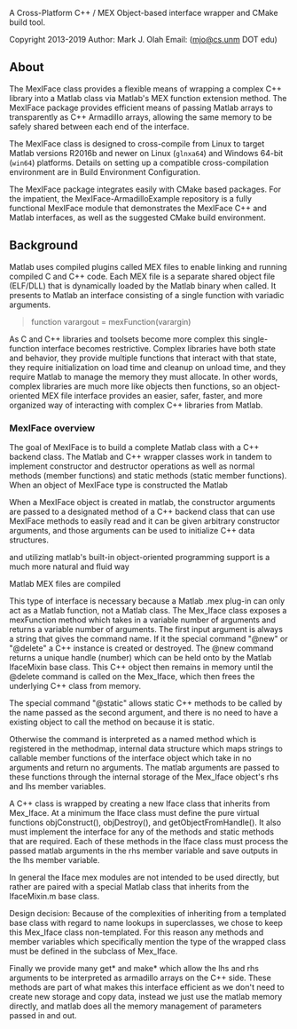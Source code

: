 
A Cross-Platform C++ / MEX Object-based interface wrapper and CMake build tool.

Copyright 2013-2019
Author: Mark J. Olah
Email: (mjo@cs.unm DOT edu)

## About

The MexIFace class provides a flexible means of wrapping a complex C++ library into a Matlab class via Matlab's MEX function
extension method.  The MexIFace package provides efficient means of passing Matlab arrays to transparently as C++ Armadillo arrays,
allowing the same memory to be safely shared between each end of the interface.

The MexIFace class is designed to cross-compile from Linux to target Matlab versions R2016b and newer on Linux (`glnxa64`) and Windows 64-bit (`win64`)
platforms.  Details on setting up a compatible cross-compilation environment are in Build Environment Configuration.

The MexIFace package integrates easily with CMake based packages.
For the impatient, the MexIFace-ArmadilloExample repository is a fully functional MexIFace module that demonstrates the MexIFace C++ and Matlab interfaces,
as well as the suggested CMake build environment.

## Background

Matlab uses compiled plugins called MEX files to enable linking and running compiled C and C++ code.
Each MEX file is a separate shared object file (ELF/DLL) that is dynamically loaded by the Matlab
binary when called.  It presents to Matlab an interface consisting of a single function with variadic arguments.

> function varargout = mexFunction(varargin)

As C and C++ libraries and toolsets become more complex this single-function interface becomes restrictive.
Complex libraries have both state and behavior, they provide multiple functions that interact with that state,
they require initialization on load time and cleanup on unload time, and they require Matlab to manage
the memory they must allocate.  In other words, complex libraries are much more like objects then functions, so an object-oriented
MEX file interface provides an easier, safer, faster, and more organized way of interacting with complex C++ libraries from Matlab.

### MexIFace overview

The goal of MexIFace is to build a complete Matlab class with a C++ backend class.  The Matlab and C++ wrapper classes work in tandem
to implement constructor and destructor operations as well as normal methods (member functions) and static methods (static member functions).
When an object of MexIFace type is constructed the Matlab


When a MexIFace object is created in matlab,
the constructor arguments are passed to a designated method of a C++ backend class that can use MexIFace methods to easily read and
it can be given arbitrary constructor arguments, and those arguments can be used to initialize C++ data structures.

and utilizing matlab's
built-in object-oriented programming support is a much more natural and fluid way




Matlab MEX files are compiled

This type of interface is necessary because a Matlab .mex plug-in can only act as a Matlab function,
not
a Matlab class.  The Mex_Iface class exposes a mexFunction method which takes in a variable number
of arguments
and returns a variable number of arguments.  The first input argument is always a string that gives
the command name.
If it the special command "\@new" or "\@delete" a C++ instance is created or destroyed.  The \@new
command
returns a unique handle (number)
which can be held onto by the Matlab IfaceMixin base class.  This C++ object then remains in memory
until the
\@delete command is called on the Mex_Iface, which then frees the underlying C++ class from memory.

The special command "\@static" allows static C++ methods to be called by the name passed as the
second argument,
and there is no need to have a existing object to call the method on because it is static.

Otherwise the command is interpreted as a named method which is registered in the methodmap,
internal data structure which maps strings to callable member functions of the interface object
which take in no
arguments and return no arguments.  The matlab arguments are passed to these functions through the
internal storage of the
Mex_Iface object's rhs and lhs member variables.

A C++ class is wrapped by creating a new Iface class that inherits from Mex_Iface.  At a minimum
the Iface class must define the pure virtual functions objConstruct(), objDestroy(), and
getObjectFromHandle().  It also
must implement the interface for any of the methods and static methods that are required.  Each of
these methods in the
Iface class must process the passed matlab arguments in the rhs member variable and save outputs in
the lhs member variable.

In general the Iface mex modules are not intended to be used directly, but rather are paired with a
special Matlab
class that inherits from the IfaceMixin.m base class.

Design decision:  Because of the complexities of inheriting from a templated base class with regard
to name lookups
in superclasses, we chose to keep this Mex_Iface class non-templated.  For this reason any methods
and member variables which
specifically mention the type of the wrapped class must be defined in the subclass of Mex_Iface.

Finally we provide many get* and make* which allow the lhs and rhs arguments to be interpreted as
armadillo arrays on the C++ side.
These methods are part of what makes this interface efficient as we don't need to create new storage
and copy data, instead we just use
the matlab memory directly, and matlab does all the memory management of parameters passed in and
out.
